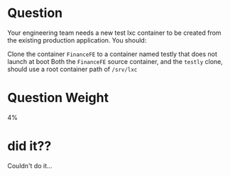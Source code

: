 
# Question

Your engineering team needs a new test lxc container to be created from the existing production application. You should:

Clone the container `FinanceFE` to a container named testly that does not launch at boot
Both the `FinanceFE` source container, and the `testly` clone, should use a root container path of `/srv/lxc`

# Question Weight

4%

# did it??

Couldn't do it...

